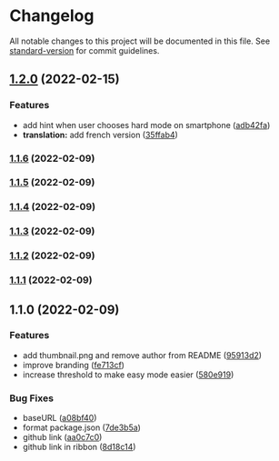 # Changelog

All notable changes to this project will be documented in this file. See [standard-version](https://github.com/conventional-changelog/standard-version) for commit guidelines.

## [1.2.0](https://github.com/interaction-dynamics/squid-game/compare/v1.1.6...v1.2.0) (2022-02-15)


### Features

* add hint when user chooses hard mode on smartphone ([adb42fa](https://github.com/interaction-dynamics/squid-game/commit/adb42fae10fc7aa2bb56b6770d1e19f594fe4349))
* **translation:** add french version ([35ffab4](https://github.com/interaction-dynamics/squid-game/commit/35ffab45d0cdc25d144204c75c8c122b94d109f7))

### [1.1.6](https://github.com/interaction-dynamics/squid-game/compare/v1.1.5...v1.1.6) (2022-02-09)

### [1.1.5](https://github.com/interaction-dynamics/squid-game/compare/v1.1.4...v1.1.5) (2022-02-09)

### [1.1.4](https://github.com/interaction-dynamics/squid-game/compare/v1.1.3...v1.1.4) (2022-02-09)

### [1.1.3](https://github.com/interaction-dynamics/squid-game/compare/v1.1.2...v1.1.3) (2022-02-09)

### [1.1.2](https://github.com/interaction-dynamics/squid-game/compare/v1.1.1...v1.1.2) (2022-02-09)

### [1.1.1](https://github.com/interaction-dynamics/squid-game/compare/v1.1.0...v1.1.1) (2022-02-09)

## 1.1.0 (2022-02-09)


### Features

* add thumbnail.png and remove author from README ([95913d2](https://github.com/interaction-dynamics/squid-game/commit/95913d239cc0ec0649694f2c3e268e2585eba7f9))
* improve branding ([fe713cf](https://github.com/interaction-dynamics/squid-game/commit/fe713cfa233d239d1464c8aaac8129d1ee9927c8))
* increase threshold to make easy mode easier ([580e919](https://github.com/interaction-dynamics/squid-game/commit/580e919e0e5c546acfd96134b1107fb96900a2b8))


### Bug Fixes

* baseURL ([a08bf40](https://github.com/interaction-dynamics/squid-game/commit/a08bf4037a138e361c76260e38666daaf0933927))
* format package.json ([7de3b5a](https://github.com/interaction-dynamics/squid-game/commit/7de3b5aefdd0ac6240882daca838c987b4f5c58a))
* github link ([aa0c7c0](https://github.com/interaction-dynamics/squid-game/commit/aa0c7c058ee1d3b65f5b5a273339a1131834a252))
* github link in ribbon ([8d18c14](https://github.com/interaction-dynamics/squid-game/commit/8d18c14ad9e972cff28119d8324f4a6eb0982f8f))
